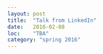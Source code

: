 ```yaml
---
layout: post
title:  "Talk from LinkedIn"
date:   2016-02-08
loc:    "TBA"
category: "spring 2016"
---
```

